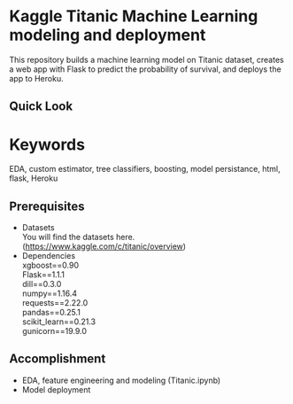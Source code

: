 # Kaggle Titanic Machine Learning modeling and deployment
This repository builds a machine learning model on Titanic dataset, creates a web app with Flask to predict the probability of survival, and deploys the app to Heroku.

## Quick Look


# Keywords
EDA, custom estimator, tree classifiers, boosting, model persistance, html, flask, Heroku

## Prerequisites
- Datasets  
You will find the datasets here. (https://www.kaggle.com/c/titanic/overview)  
- Dependencies  
xgboost==0.90  
Flask==1.1.1  
dill==0.3.0  
numpy==1.16.4  
requests==2.22.0  
pandas==0.25.1  
scikit_learn==0.21.3  
gunicorn==19.9.0  

## Accomplishment  
- EDA, feature engineering and modeling (Titanic.ipynb)
- Model deployment
